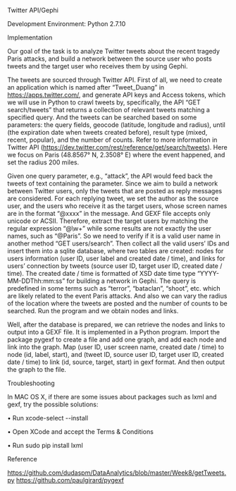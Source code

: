 Twitter API/Gephi


Development Environment: Python 2.7.10


Implementation

Our goal of the task is to analyze Twitter tweets about the recent tragedy Paris attacks, and build a network between the source user who posts tweets and the target user who receives them by using Gephi.

The tweets are sourced through Twitter API. First of all, we need to create an application which is named after “Tweet_Duang” in https://apps.twitter.com/, and generate API keys and Access tokens, which we will use in Python to crawl tweets by, specifically, the API “GET search/tweets” that returns a collection of relevant tweets matching a specified query. And the tweets can be searched based on some parameters: the query fields, geocode (latitude, longitude and radius), until (the expiration date when tweets created before), result type (mixed, recent, popular), and the number of counts. Refer to more information in Twitter API (https://dev.twitter.com/rest/reference/get/search/tweets). Here we focus on Paris (48.8567° N, 2.3508° E) where the event happened, and set the radius 200 miles.

Given one query parameter, e.g., “attack”, the API would feed back the tweets of text containing the parameter. Since we aim to build a network between Twitter users, only the tweets that are posted as reply messages are considered. For each replying tweet, we set the author as the source user, and the users who receive it as the target users, whose screen names are in the format “@xxxx” in the message. And GEXF file accepts only unicode or ACSII. Therefore, extract the target users by matching the regular expression “@\w+” while some results are not exactly the user names, such as “@Paris”. So we need to verify if it is a valid user name in another method “GET users/search”. Then collect all the valid users’ IDs and insert them into a sqlite database, where two tables are created: nodes for users information (user ID, user label and created date / time), and links for users’ connection by tweets (source user ID, target user ID, created date / time). The created date / time is formatted of XSD date time type “YYYY-MM-DDThh:mm:ss” for building a network in Gephi. The query is predefined in some terms such as “terror”, “bataclan”, “shoot”, etc. which are likely related to the event Paris attacks. And also we can vary the radius of the location where the tweets are posted and the number of counts to be searched. Run the program and we obtain nodes and links.

Well, after the database is prepared, we can retrieve the nodes and links to output into a GEXF file. It is implemented in a Python program. Import the package pygexf to create a file and add one graph, and add each node and link into the graph. Map (user ID, user screen name, created date / time) to node (id, label, start), and (tweet ID, source user ID, target user ID, created date / time) to link (id, source, target, start) in gexf format. And then output the graph to the file.


Troubleshooting

In MAC OS X, if there are some issues about packages such as lxml and gexf, try the possible solutions:

•	Run xcode-select --install

•	Open XCode and accept the Terms & Conditions

•	Run sudo pip install lxml


Reference

https://github.com/dudaspm/DataAnalytics/blob/master/Week8/getTweets.py
https://github.com/paulgirard/pygexf
